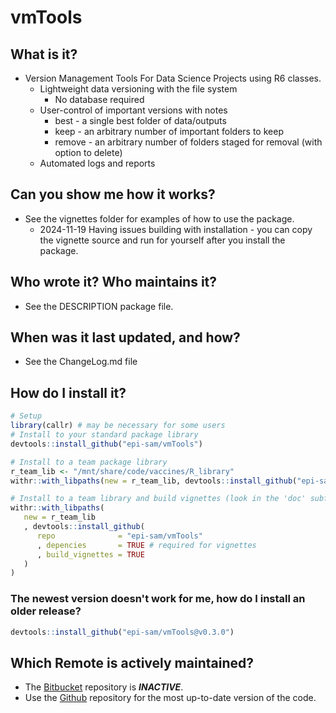 # vmTools

## What is it?

- Version Management Tools For Data Science Projects using R6 classes.
   - Lightweight data versioning with the file system
      - No database required
   - User-control of important versions with notes
      - best   - a single best folder of data/outputs
      - keep   - an arbitrary number of important folders to keep
      - remove - an arbitrary number of folders staged for removal (with option to delete)
   - Automated logs and reports



## Can you show me how it works?

- See the vignettes folder for examples of how to use the package.
   - 2024-11-19 Having issues building with installation - you can copy the 
     vignette source and run for yourself after you install the package.



## Who wrote it?  Who maintains it?

- See the DESCRIPTION package file.



## When was it last updated, and how?

- See the ChangeLog.md file



## How do I install it?

```r
# Setup
library(callr) # may be necessary for some users
# Install to your standard package library
devtools::install_github("epi-sam/vmTools")

# Install to a team package library
r_team_lib <- "/mnt/share/code/vaccines/R_library"
withr::with_libpaths(new = r_team_lib, devtools::install_github("epi-sam/vmTools"))

# Install to a team library and build vignettes (look in the 'doc' subfolder after installation)
withr::with_libpaths(
   new = r_team_lib
   , devtools::install_github(
      repo              = "epi-sam/vmTools"
      , depencies       = TRUE # required for vignettes
      , build_vignettes = TRUE
   )
)

```



### The newest version doesn't work for me, how do I install an older release?

```r
devtools::install_github("epi-sam/vmTools@v0.3.0")
```



## Which Remote is actively maintained?

- The [Bitbucket](https://stash.ihme.washington.edu/users/ssbyrne/repos/vmtools/browse) repository is _**INACTIVE**_.
- Use the [Github](https://github.com/epi-sam/vmTools) repository for the most up-to-date version of the code.
